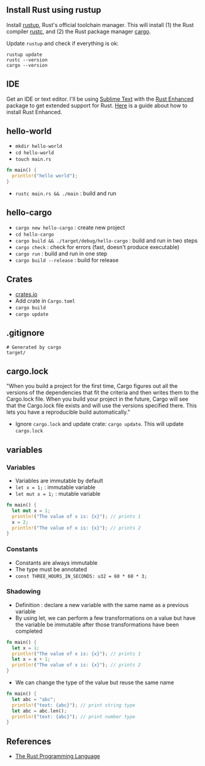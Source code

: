 
## Install Rust using rustup
Install [rustup](https://rustup.rs), Rust's official toolchain manager. This will install (1) the Rust compiler [rustc](https://doc.rust-lang.org/rustc/what-is-rustc.html), and (2) the Rust package manager [cargo](https://doc.rust-lang.org/cargo/).

Update `rustup` and check if everything is ok:

```terminal
rustup update
rustc --version
cargo --version
```

## IDE
Get an IDE or text editor. I'll be using [Sublime Text](https://www.sublimetext.com) with the [Rust Enhanced](https://github.com/rust-lang/rust-enhanced) package to get extended support for Rust. [Here](https://rust-lang.github.io/rust-enhanced/) is a guide about how to install Rust Enhanced.

## hello-world
- `mkdir hello-world`
- `cd hello-world`
- `touch main.rs`
```rust
fn main() {
  println!("hello world");
}
```
- `rustc main.rs && ./main` : build and run

## hello-cargo
- `cargo new hello-cargo` : create new project
- `cd hello-cargo`
- `cargo build && ./target/debug/hello-cargo` : build and run in two steps
- `cargo check` : check for errors (fast, doesn't produce executable)
- `cargo run` : build and run in one step
- `cargo build --release` : build for release

## Crates
- [crates.io](https://crates.io/)
- Add crate in `Cargo.toml`
- `cargo build`
- `cargo update`

## .gitignore
```
# Generated by cargo
target/
```

## cargo.lock
"When you build a project for the first time, Cargo figures out all the versions of the dependencies that fit the criteria and then writes them to the Cargo.lock file. When you build your project in the future, Cargo will see that the Cargo.lock file exists and will use the versions specified there. This lets you have a reproducible build automatically."
- Ignore `cargo.lock` and update crate: `cargo update`. This will update `cargo.lock`

## variables

### Variables
- Variables are immutable by default
- `let x = 1;` : immutable variable
- `let mut x = 1;` : mutable variable
```rust
fn main() {
  let mut x = 1;
  println!("The value of x is: {x}"); // prints 1
  x = 2;
  println!("The value of x is: {x}"); // prints 2
}
```

### Constants
- Constants are always immutable
- The type must be annotated
- `const THREE_HOURS_IN_SECONDS: u32 = 60 * 60 * 3;`

### Shadowing
- Definition : declare a new variable with the same name as a previous variable
- By using let, we can perform a few transformations on a value but have the variable be immutable after those transformations have been completed
```rust
fn main() {
  let x = 1;
  println!("The value of x is: {x}"); // prints 1
  let x = x + 1;
  println!("The value of x is: {x}"); // prints 2
}
```
- We can change the type of the value but reuse the same name
```rust
fn main() {
  let abc = "abc";
  println!("text: {abc}"); // print string type
  let abc = abc.len();
  println!("text: {abc}"); // print number type
}
```

## References
- [The Rust Programming Language](https://doc.rust-lang.org/stable/book/title-page.html)
